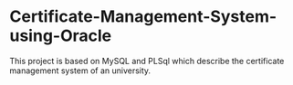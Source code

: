 # Certificate-Management-System-using-Oracle
This project is based on MySQL and PLSql which describe the certificate management system of an university.
